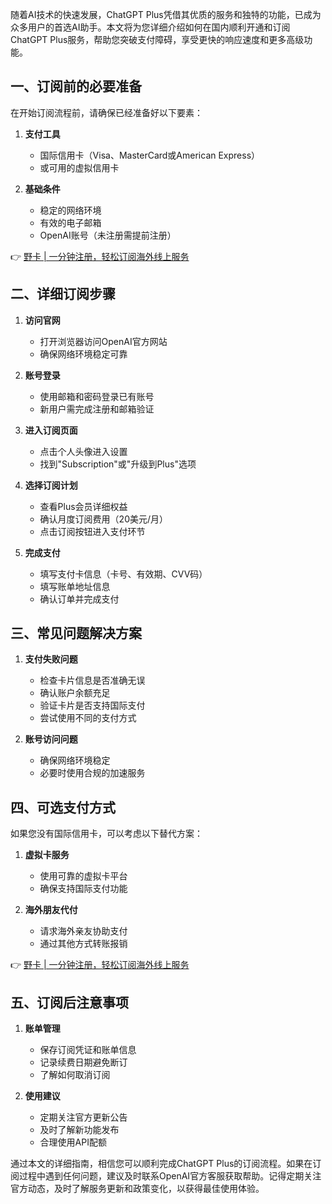 随着AI技术的快速发展，ChatGPT Plus凭借其优质的服务和独特的功能，已成为众多用户的首选AI助手。本文将为您详细介绍如何在国内顺利开通和订阅ChatGPT Plus服务，帮助您突破支付障碍，享受更快的响应速度和更多高级功能。

## 一、订阅前的必要准备

在开始订阅流程前，请确保已经准备好以下要素：

1. **支付工具**
   - 国际信用卡（Visa、MasterCard或American Express）
   - 或可用的虚拟信用卡

2. **基础条件**
   - 稳定的网络环境
   - 有效的电子邮箱
   - OpenAI账号（未注册需提前注册）

👉 [野卡 | 一分钟注册，轻松订阅海外线上服务](https://bit.ly/bewildcard)

## 二、详细订阅步骤

1. **访问官网**
   - 打开浏览器访问OpenAI官方网站
   - 确保网络环境稳定可靠

2. **账号登录**
   - 使用邮箱和密码登录已有账号
   - 新用户需完成注册和邮箱验证

3. **进入订阅页面**
   - 点击个人头像进入设置
   - 找到"Subscription"或"升级到Plus"选项

4. **选择订阅计划**
   - 查看Plus会员详细权益
   - 确认月度订阅费用（20美元/月）
   - 点击订阅按钮进入支付环节

5. **完成支付**
   - 填写支付卡信息（卡号、有效期、CVV码）
   - 填写账单地址信息
   - 确认订单并完成支付

## 三、常见问题解决方案

1. **支付失败问题**
   - 检查卡片信息是否准确无误
   - 确认账户余额充足
   - 验证卡片是否支持国际支付
   - 尝试使用不同的支付方式

2. **账号访问问题**
   - 确保网络环境稳定
   - 必要时使用合规的加速服务

## 四、可选支付方式

如果您没有国际信用卡，可以考虑以下替代方案：

1. **虚拟卡服务**
   - 使用可靠的虚拟卡平台
   - 确保支持国际支付功能

2. **海外朋友代付**
   - 请求海外亲友协助支付
   - 通过其他方式转账报销

👉 [野卡 | 一分钟注册，轻松订阅海外线上服务](https://bit.ly/bewildcard)

## 五、订阅后注意事项

1. **账单管理**
   - 保存订阅凭证和账单信息
   - 记录续费日期避免断订
   - 了解如何取消订阅

2. **使用建议**
   - 定期关注官方更新公告
   - 及时了解新功能发布
   - 合理使用API配额

通过本文的详细指南，相信您可以顺利完成ChatGPT Plus的订阅流程。如果在订阅过程中遇到任何问题，建议及时联系OpenAI官方客服获取帮助。记得定期关注官方动态，及时了解服务更新和政策变化，以获得最佳使用体验。